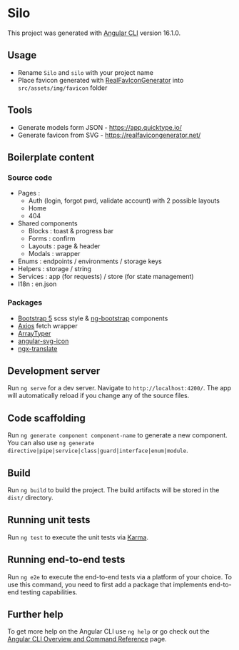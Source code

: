 # Silo

This project was generated with [Angular CLI](https://github.com/angular/angular-cli) version 16.1.0.

## Usage
- Rename `Silo` and `silo` with your project name
- Place favicon generated with [RealFavIconGenerator](https://realfavicongenerator.net/) into `src/assets/img/favicon` folder

## Tools
- Generate models form JSON - https://app.quicktype.io/
- Generate favicon from SVG - https://realfavicongenerator.net/

## Boilerplate content

### Source code
- Pages :
  - Auth (login, forgot pwd, validate account) with 2 possible layouts
  - Home
  - 404
- Shared components
  - Blocks : toast & progress bar
  - Forms : confirm
  - Layouts : page & header
  - Modals : wrapper
- Enums : endpoints / environments / storage keys
- Helpers : storage / string
- Services : app (for requests) / store (for state management)
- I18n : en.json

### Packages
- [Bootstrap 5](https://getbootstrap.com/) scss style & [ng-bootstrap](https://ng-bootstrap.github.io/) components
- [Axios](https://github.com/axios/axios) fetch wrapper
- [ArrayTyper](https://github.com/FranzStrudel/-caliatys-array-typer)
- [angular-svg-icon](https://github.com/czeckd/angular-svg-icon)
- [ngx-translate](https://github.com/ngx-translate/core)

## Development server

Run `ng serve` for a dev server. Navigate to `http://localhost:4200/`. The app will automatically reload if you change any of the source files.

## Code scaffolding

Run `ng generate component component-name` to generate a new component. You can also use `ng generate directive|pipe|service|class|guard|interface|enum|module`.

## Build

Run `ng build` to build the project. The build artifacts will be stored in the `dist/` directory.

## Running unit tests

Run `ng test` to execute the unit tests via [Karma](https://karma-runner.github.io).

## Running end-to-end tests

Run `ng e2e` to execute the end-to-end tests via a platform of your choice. To use this command, you need to first add a package that implements end-to-end testing capabilities.

## Further help

To get more help on the Angular CLI use `ng help` or go check out the [Angular CLI Overview and Command Reference](https://angular.io/cli) page.
